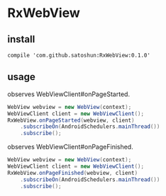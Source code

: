 # RxWebView

## install

```
compile 'com.github.satoshun:RxWebView:0.1.0'
```


## usage

observes WebViewClient#onPageStarted.

```java
WebView webview = new WebView(context);
WebViewClient client = new WebViewClient();
RxWebView.onPageStarted(webview, client)
    .subscribeOn(AndroidSchedulers.mainThread())
    .subscribe();
```

observes WebViewClient#onPageFinished.

```java
WebView webview = new WebView(context);
WebViewClient client = new WebViewClient();
RxWebView.onPageFinished(webview, client)
    .subscribeOn(AndroidSchedulers.mainThread())
    .subscribe();
```
